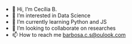 - 👋 Hi, I’m Cecília B.
- 👀 I’m interested in Data Science
- 🌱 I’m currently learning Python and JS
- 💞️ I’m looking to collaborate on researches 
- 📫 How to reach me barbosa.c.s@oulook.com

<!---
barbo347/barbo347 is a ✨ special ✨ repository because its `README.md` (this file) appears on your GitHub profile.
You can click the Preview link to take a look at your changes.
--->
